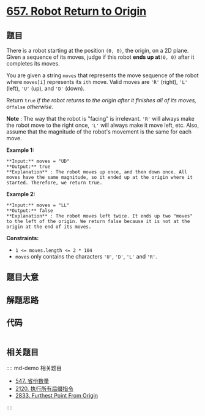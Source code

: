# [657. Robot Return to Origin](https://leetcode.com/problems/robot-return-to-origin)

## 题目

There is a robot starting at the position `(0, 0)`, the origin, on a 2D plane.
Given a sequence of its moves, judge if this robot **ends up at**`(0, 0)`
after it completes its moves.

You are given a string `moves` that represents the move sequence of the robot
where `moves[i]` represents its `ith` move. Valid moves are `'R'` (right),
`'L'` (left), `'U'` (up), and `'D'` (down).

Return `true` _if the robot returns to the origin after it finishes all of its
moves, or_`false` _otherwise_.

**Note** : The way that the robot is "facing" is irrelevant. `'R'` will always
make the robot move to the right once, `'L'` will always make it move left,
etc. Also, assume that the magnitude of the robot's movement is the same for
each move.



**Example 1:**

    
    
    **Input:** moves = "UD"
    **Output:** true
    **Explanation** : The robot moves up once, and then down once. All moves have the same magnitude, so it ended up at the origin where it started. Therefore, we return true.
    

**Example 2:**

    
    
    **Input:** moves = "LL"
    **Output:** false
    **Explanation** : The robot moves left twice. It ends up two "moves" to the left of the origin. We return false because it is not at the origin at the end of its moves.
    



**Constraints:**

  * `1 <= moves.length <= 2 * 104`
  * `moves` only contains the characters `'U'`, `'D'`, `'L'` and `'R'`.


## 题目大意

## 解题思路

## 代码

```javascript

```

## 相关题目

:::: md-demo 相关题目
- [547. 省份数量](https://leetcode.com/problems/number-of-provinces)
- [2120. 执行所有后缀指令](https://leetcode.com/problems/execution-of-all-suffix-instructions-staying-in-a-grid)
- [2833. Furthest Point From Origin](https://leetcode.com/problems/furthest-point-from-origin)

::::
